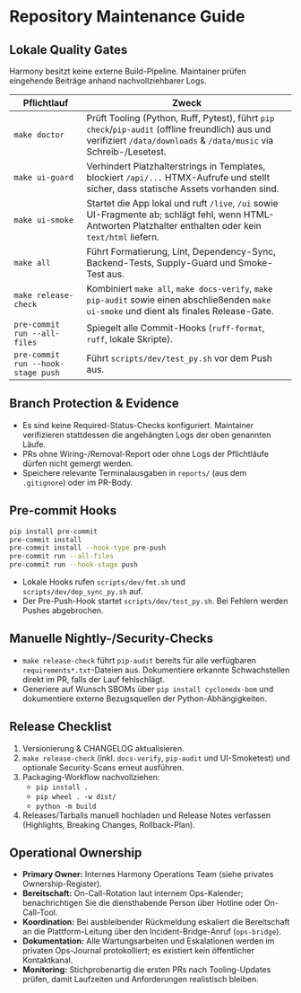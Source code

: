 # Repository Maintenance Guide

## Lokale Quality Gates

Harmony besitzt keine externe Build-Pipeline. Maintainer prüfen eingehende Beiträge anhand nachvollziehbarer Logs.

| Pflichtlauf | Zweck |
| ------------ | ----- |
| `make doctor` | Prüft Tooling (Python, Ruff, Pytest), führt `pip check`/`pip-audit` (offline freundlich) aus und verifiziert `/data/downloads` & `/data/music` via Schreib-/Lesetest. |
| `make ui-guard` | Verhindert Platzhalterstrings in Templates, blockiert `/api/...` HTMX-Aufrufe und stellt sicher, dass statische Assets vorhanden sind. |
| `make ui-smoke` | Startet die App lokal und ruft `/live`, `/ui` sowie UI-Fragmente ab; schlägt fehl, wenn HTML-Antworten Platzhalter enthalten oder kein `text/html` liefern. |
| `make all` | Führt Formatierung, Lint, Dependency-Sync, Backend-Tests, Supply-Guard und Smoke-Test aus. |
| `make release-check` | Kombiniert `make all`, `make docs-verify`, `make pip-audit` sowie einen abschließenden `make ui-smoke` und dient als finales Release-Gate. |
| `pre-commit run --all-files` | Spiegelt alle Commit-Hooks (`ruff-format`, `ruff`, lokale Skripte). |
| `pre-commit run --hook-stage push` | Führt `scripts/dev/test_py.sh` vor dem Push aus. |

## Branch Protection & Evidence

- Es sind keine Required-Status-Checks konfiguriert. Maintainer verifizieren stattdessen die angehängten Logs der oben genannten Läufe.
- PRs ohne Wiring-/Removal-Report oder ohne Logs der Pflichtläufe dürfen nicht gemergt werden.
- Speichere relevante Terminalausgaben in `reports/` (aus dem `.gitignore`) oder im PR-Body.

## Pre-commit Hooks

```bash
pip install pre-commit
pre-commit install
pre-commit install --hook-type pre-push
pre-commit run --all-files
pre-commit run --hook-stage push
```

- Lokale Hooks rufen `scripts/dev/fmt.sh` und `scripts/dev/dep_sync_py.sh` auf.
- Der Pre-Push-Hook startet `scripts/dev/test_py.sh`. Bei Fehlern werden Pushes abgebrochen.

## Manuelle Nightly-/Security-Checks

- `make release-check` führt `pip-audit` bereits für alle verfügbaren `requirements*.txt`-Dateien aus. Dokumentiere erkannte
  Schwachstellen direkt im PR, falls der Lauf fehlschlägt.
- Generiere auf Wunsch SBOMs über `pip install cyclonedx-bom` und dokumentiere externe Bezugsquellen der Python-Abhängigkeiten.

## Release Checklist

1. Versionierung & CHANGELOG aktualisieren.
2. `make release-check` (inkl. `docs-verify`, `pip-audit` und UI-Smoketest) und optionale Security-Scans erneut ausführen.
3. Packaging-Workflow nachvollziehen:
   - `pip install .`
   - `pip wheel . -w dist/`
   - `python -m build`
4. Releases/Tarballs manuell hochladen und Release Notes verfassen (Highlights, Breaking Changes, Rollback-Plan).

## Operational Ownership

- **Primary Owner:** Internes Harmony Operations Team (siehe privates Ownership-Register).
- **Bereitschaft:** On-Call-Rotation laut internem Ops-Kalender; benachrichtigen Sie die diensthabende Person über Hotline oder On-Call-Tool.
- **Koordination:** Bei ausbleibender Rückmeldung eskaliert die Bereitschaft an die Plattform-Leitung über den Incident-Bridge-Anruf (`ops-bridge`).
- **Dokumentation:** Alle Wartungsarbeiten und Eskalationen werden im privaten Ops-Journal protokolliert; es existiert kein öffentlicher Kontaktkanal.
- **Monitoring:** Stichprobenartig die ersten PRs nach Tooling-Updates prüfen, damit Laufzeiten und Anforderungen realistisch bleiben.
